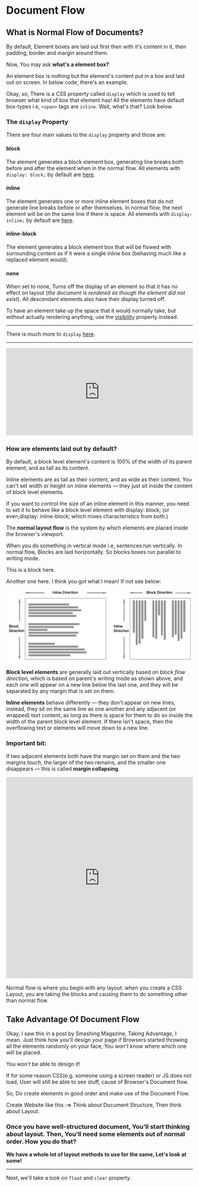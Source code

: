 # Document Flow

## What is Normal Flow of Documents?

By default, Element boxes are laid out first then with it's content in it, then padding, border and margin around them.

Now, You may ask **what's a element box?**

An element box is nothing but the element's content put in a box and laid out on screen. In below code, there's an example.

Okay, so, There is a CSS property called `display` which is used to tell browser what kind of box that element has! All the elements have default box-types i.e, `<span>` tags are `inline`. Wait, what's that? Look below.

### The `display` Property

There are four main values to the `display` property and those are:

#### block

The element generates a block element box, generating line breaks both before and after the element when in the normal flow. All elements with `display: block;` by default are [here](https://developer.mozilla.org/en-US/docs/Web/HTML/Block-level_elements).

#### inline

The element generates one or more inline element boxes that do not generate line breaks before or after themselves. In normal flow, the next element will be on the same line if there is space. All elements with `display: inline;` by default are [here](https://developer.mozilla.org/en-US/docs/Web/HTML/Inline_elements).

#### inline-block

The element generates a block element box that will be flowed with surrounding content as if it were a single inline box (behaving much like a replaced element would).

#### none

When set to none, Turns off the display of an element so that it has no effect on layout (_the document is rendered as though the element did not exist_). All descendant elements also have their display turned off.

To have an element take up the space that it would normally take, but without actually rendering anything, use the [visibility](https://developer.mozilla.org/en-US/docs/Web/CSS/visibility) property instead.

---

There is much more to `display` [here](https://developer.mozilla.org/en-US/docs/Web/CSS/display).

---

<iframe height="235" style="width: 100%;" scrolling="no" title="Normal Doc Flow" src="https://codepen.io/sauravkk/embed/OJyoGQv?height=235&theme-id=dark&default-tab=result" frameborder="no" allowtransparency="true" allowfullscreen="true">
  See the Pen <a href='https://codepen.io/sauravkk/pen/OJyoGQv'>Normal Doc Flow</a> by Saurav kumar
  (<a href='https://codepen.io/sauravkk'>@sauravkk</a>) on <a href='https://codepen.io'>CodePen</a>.
</iframe>

### How are elements laid out by default?

By default, a block level element's content is 100% of the width of its parent element, and as tall as its content.

Inline elements are as tall as their content, and as wide as their content. You can't set width or height on inline elements — they just sit inside the content of block level elements.

If you want to control the size of an inline element in this manner, you need to set it to behave like a block level element with display: block; (or even,display: inline-block; which mixes characteristics from both.)

The **normal layout flow** is the system by which elements are placed inside the browser's viewport.

When you do something in vertical mode i.e, sentences run vertically. In normal flow, Blocks are laid horizontally. So blocks boxes run parallel to writing mode.

This is a block here.

Another one here. I think you got what I mean! If not see below:

![Block and Inline Directions change with Mode of Writing](inline-block.png)

**Block level elements** are generally laid out vertically based on _block flow direction_, which is based on parent's writing mode as shown above, and each one will appear on a new line below the last one, and they will be separated by any margin that is set on them.

**Inline elements** behave differently — they don't appear on new lines; instead, they sit on the same line as one another and any adjacent (or wrapped) text content, as long as there is space for them to do so inside the width of the parent block level element. If there isn't space, then the overflowing text or elements will move down to a new line.

### Important bit:

If two adjacent elements both have the margin set on them and the two margins touch, the larger of the two remains, and the smaller one disappears — this is called **margin collapsing**.

<iframe height="541" style="width: 100%;" scrolling="no" title="Normal Doc Flow" src="https://codepen.io/sauravkk/embed/QWjVPqZ?height=541&theme-id=dark&default-tab=result" frameborder="no" allowtransparency="true" allowfullscreen="true">
  See the Pen <a href='https://codepen.io/sauravkk/pen/QWjVPqZ'>Normal Doc Flow</a> by Saurav kumar
  (<a href='https://codepen.io/sauravkk'>@sauravkk</a>) on <a href='https://codepen.io'>CodePen</a>.
</iframe>

Normal flow is where you begin with any layout: when you create a CSS Layout, you are taking the blocks and causing them to do something other than normal flow.

## Take Advantage Of Document Flow

Okay, I saw this in a post by Smashing Magazine, Taking Advantage, I mean.
Just think how you'll design your page if Browsers started throwing all the elements randomly on your face, You won't know where which one will be placed.

You won't be able to design it!

If for some reason CSS(e.g. someone using a screen reader) or JS does not load, User will still be able to see stuff, cause of Browser's Document flow.

So, Do create elements in good order and make use of the Document Flow.

Create Website like this :=>
Think about Document Structure, Then think about Layout.

### Once you have well-structured document, You'll start thinking about layout. Then, You'll need some elements out of normal order. How you do that?

**We have a whole lot of layout methods to use for the same, Let's look at some!**

---

Next, we'll take a look on `float` and `clear` property.
